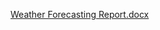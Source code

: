 [Weather Forecasting Report.docx](https://github.com/user-attachments/files/18049173/Weather.Forecasting.Report.docx)
